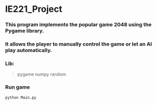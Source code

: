 # IE221_Project

### This program implements the popular game 2048 using the Pygame library.

### It allows the player to manually control the game or let an AI play automatically.

### Lib:

> pygame
> numpy
> random

### Run game

```
python Main.py
```
